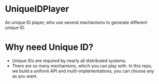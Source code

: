 # UniqueIDPlayer
An unique ID player, who use several mechanisms to generate different unique ID.

# Why need Unique ID?
* Unique IDs are required by nearly all distributed systems. 
* There are so many mechanisms, which you can play with. In this repo, we build a uniform API and multi-implementations, you can choose any as you want.
